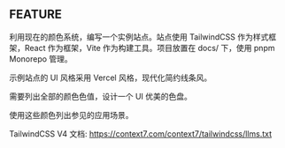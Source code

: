 ## FEATURE

利用现在的颜色系统，编写一个实例站点。站点使用 TailwindCSS 作为样式框架，React 作为框架，Vite 作为构建工具。项目放置在 docs/ 下，使用 pnpm Monorepo 管理。

示例站点的 UI 风格采用 Vercel 风格，现代化简约线条风。

需要列出全部的颜色色值，设计一个 UI 优美的色盘。

使用这些颜色列出参见的应用场景。

TailwindCSS V4 文档: https://context7.com/context7/tailwindcss/llms.txt
